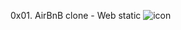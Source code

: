 0x01. AirBnB clone - Web static
![icon](images/https://user-images.githubusercontent.com/88307192/152878311-d4638360-1685-44f4-92a3-4801ecdb932a.png)
